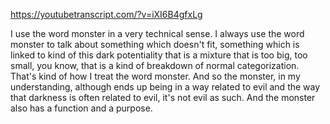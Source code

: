 https://youtubetranscript.com/?v=iXI6B4gfxLg

 I use the word monster in a very technical sense. I always use the word monster to talk about something which doesn't fit, something which is linked to kind of this dark potentiality that is a mixture that is too big, too small, you know, that is a kind of breakdown of normal categorization. That's kind of how I treat the word monster. And so the monster, in my understanding, although ends up being in a way related to evil and the way that darkness is often related to evil, it's not evil as such. And the monster also has a function and a purpose.
